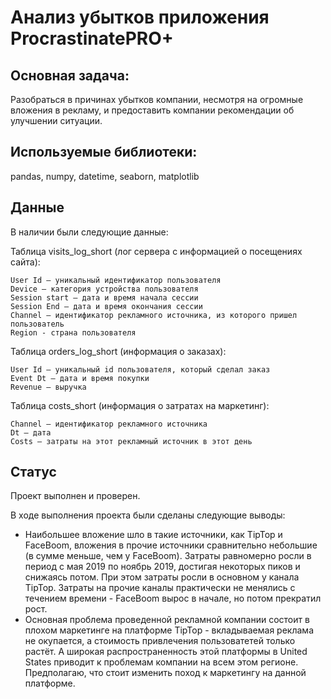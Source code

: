 # Анализ убытков приложения ProcrastinatePRO+

## Основная задача: 
Разобраться в причинах убытков компании, несмотря на огромные вложения в рекламу, и предоставить компании рекомендации об улучшении ситуации.

## Используемые библиотеки:
pandas, numpy, datetime, seaborn, matplotlib

## Данные
В наличии были следующие данные:

Таблица visits_log_short (лог сервера с информацией о посещениях сайта):

    User Id — уникальный идентификатор пользователя
    Device — категория устройства пользователя
    Session start — дата и время начала сессии
    Session End — дата и время окончания сессии
    Channel — идентификатор рекламного источника, из которого пришел пользователь
    Region - страна пользователя

Таблица orders_log_short (информация о заказах):

    User Id — уникальный id пользователя, который сделал заказ
    Event Dt — дата и время покупки
    Revenue — выручка

Таблица costs_short (информация о затратах на маркетинг):

    Channel — идентификатор рекламного источника
    Dt — дата
    Costs — затраты на этот рекламный источник в этот день

## Статус
Проект выполнен и проверен.

В ходе выполнения проекта были сделаны следующие выводы:

- Наибольшее вложение шло в такие источники, как TipTop и FaceBoom, вложения в прочие источники сравнительно небольшие (в сумме меньше, чем у FaceBoom). Затраты равномерно росли в период с мая 2019 по ноябрь 2019, достигая некоторых пиков и снижаясь потом. При этом затраты росли в основном у канала TipTop. Затраты на прочие каналы практически не менялись с течением времени - FaceBoom вырос в начале, но потом прекратил рост.
- Основная проблема проведенной рекламной компании состоит в плохом маркетинге на платформе TipTop - вкладываемая реклама не окупается, а стоимость привлечения пользоватетей только растёт. А широкая распространенность этой платформы в United States приводит к проблемам компании на всем этом регионе. Предполагаю, что стоит изменить поход к маркетингу на данной платформе.
